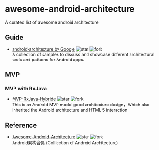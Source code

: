 # awesome-android-architecture
A curated list of awesome android architecture

## Guide

- [android-architecture   by Google](https://github.com/googlesamples/android-architecture) 
![star](http://githubbadges.com/star.svg?user=googlesamples&repo=android-architecture)
![fork](http://githubbadges.com/fork.svg?user=googlesamples&repo=android-architecture&style=flat&color=fff&background=007ec6)  
A collection of samples to discuss and showcase different architectural tools and patterns for Android apps.

## MVP

### MVP with RxJava

- [MVP-RxJava-Hybride](https://github.com/youxin11544/MVP-RxJava-Hybride) 
![star](http://githubbadges.com/star.svg?user=youxin11544&repo=MVP-RxJava-Hybride)
![fork](http://githubbadges.com/fork.svg?user=youxin11544&repo=MVP-RxJava-Hybride&style=flat&color=fff&background=007ec6)  
This is an Android MVP model good architecture design，Which also inherited the Android architecture and HTML 5 interaction



## Reference

- [Awesome-Android-Architecture](https://github.com/Juude/Awesome-Android-Architecture)
![star](http://githubbadges.com/star.svg?user=Juude&repo=Awesome-Android-Architecture)
![fork](http://githubbadges.com/fork.svg?user=Juude&repo=Awesome-Android-Architecture&style=flat&color=fff&background=007ec6)  
Android架构合集 (Colllection of Android Architecture)

